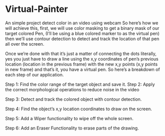 # Virtual-Painter
An simple project detect color in an video using webcam
So here’s how we will achieve this, first, we will use color masking to get a binary mask of our target colored Pen, (I’ll be using a blue colored marker to as the virtual pen) then we’ll use contour detection to detect and track the location of that pen all over the screen.

Once we’re done with that it’s just a matter of connecting the dots literally, yes you just have to draw a line using the x,y coordinates of pen’s previous location (location in the previous frame) with the new x,y points (x,y points in new frame) and that’s it, you have a virtual pen.
So here’s a breakdown of each step of our application.

Step 1: Find the color range of the target object and save it. 
Step 2: Apply the correct morphological operations to reduce noise in the video 

Step 3: Detect and track the colored object with contour detection.

Step 4: Find the object’s x,y location coordinates to draw on the screen. 

Step 5: Add a Wiper functionality to wipe off the whole screen.

Step 6: Add an Eraser Functionality to erase parts of the drawing.
